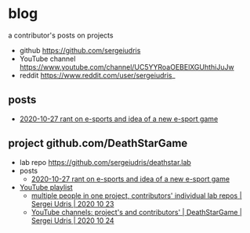 # blog
a contributor's posts on projects

- github https://github.com/sergeiudris
- YouTube channel https://www.youtube.com/channel/UC5YYRoaOEBElXGUhthiJuJw
- reddit https://www.reddit.com/user/sergeiudris_

## posts

- [2020-10-27 rant on e-sports and idea of a new e-sport game](./posts/2020-10-27-rant-on-esports-and-idea-of-a-new-esport-game.md)

## project github.com/DeathStarGame

- lab repo https://github.com/sergeiudris/deathstar.lab
- posts
    - [2020-10-27 rant on e-sports and idea of a new e-sport game](./posts/2020-10-27-rant-on-esports-and-idea-of-a-new-esport-game.md)
- [YouTube playlist](https://www.youtube.com/playlist?list=PLB3Zd-VQLPGuZkUljCyjiWJ4w9ECGanpJ)
    - [multiple people in one project, contributors' individual lab repos | Sergei Udris | 2020 10 23](https://www.youtube.com/watch?v=b-wuAp5w5vA)
    - [YouTube channels: project's and contributors' | DeathStarGame | Sergei Udris | 2020 10 24](https://www.youtube.com/watch?v=103vlLT4ANc&)